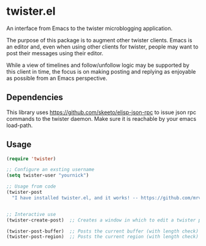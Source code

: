 twister.el
==========

An interface from Emacs to the twister microblogging application.

The purpose of this package is to augment other twister clients. Emacs
is an editor and, even when using other clients for twister, people
may want to post their messages using their editor.

While a view of timelines and follow/unfollow logic may be supported
by this client in time, the focus is on making posting and replying as
enjoyable as possible from an Emacs perspective.

Dependencies
------------

This library uses https://github.com/skeeto/elisp-json-rpc to issue
json rpc commands to the twister daemon. Make sure it is reachable by
your emacs load-path.


Usage
-----

```el
(require 'twister)

;; Configure an exsting username
(setq twister-user "yournick")

;; Usage from code
(twister-post
  "I have installed twister.el, and it works! -- https://github.com/mrvdb/twister.el  #emacs #twister")


;; Interactive use
(twister-create-post)  ;; Creates a window in which to edit a twister post C-c C-c posts it

(twister-post-buffer)  ;; Posts the current buffer (with length check) to twister
(twister-post-region)  ;; Posts the current region (with length check) to twister
